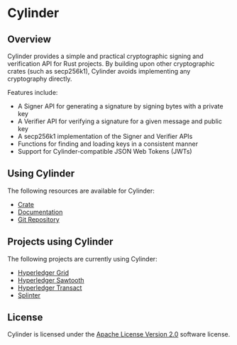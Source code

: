 # Cylinder

## Overview

Cylinder provides a simple and practical cryptographic signing and verification
API for Rust projects.  By building upon other cryptographic crates (such as
secp256k1), Cylinder avoids implementing any cryptography directly.

Features include:

* A Signer API for generating a signature by signing bytes with a private key
* A Verifier API for verifying a signature for a given message and public key
* A secp256k1 implementation of the Signer and Verifier APIs
* Functions for finding and loading keys in a consistent manner
* Support for Cylinder-compatible JSON Web Tokens (JWTs)

## Using Cylinder

The following resources are available for Cylinder:

  * [Crate](https://crates.io/crates/cylinder)
  * [Documentation](https://docs.rs/cylinder/latest/cylinder/)
  * [Git Repository](https://github.com/splintercommunity/cylinder)

## Projects using Cylinder

The following projects are currently using Cylinder:

* [Hyperledger Grid](https://grid.hyperledger.org/)
* [Hyperledger Sawtooth](https://sawtooth.hyperledger.org/)
* [Hyperledger Transact](https://github.com/hyperledger/transact)
* [Splinter](https://www.splinter.dev/)

## License

Cylinder is licensed under the [Apache License Version 2.0](LICENSE) software
license.
